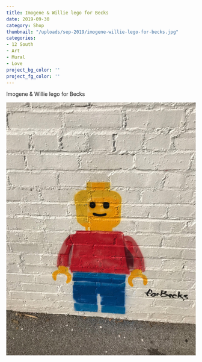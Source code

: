 ```yaml
---
title: Imogene & Willie lego for Becks
date: 2019-09-30
category: Shop
thumbnail: "/uploads/sep-2019/imogene-willie-lego-for-becks.jpg"
categories:
- 12 South
- Art
- Mural
- Love
project_bg_color: ''
project_fg_color: ''
---
```


Imogene & Willie lego for Becks   

![12 South Taproom](/uploads/sep-2019/imogene-willie-lego-for-becks.jpg)


